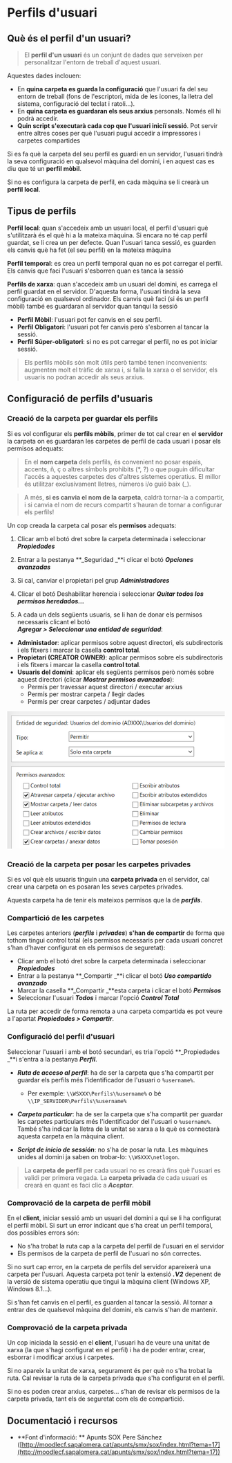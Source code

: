 # Perfils d'usuari

## Què és el perfil d'un usuari?

> El **perfil d'un usuari** és un conjunt de dades que serveixen per personalitzar l'entorn de treball d'aquest usuari.

Aquestes dades inclouen:

* En **quina carpeta es guarda la configuració** que l'usuari fa del seu entorn de treball (fons de l'escriptori, mida de les icones, la lletra del sistema, configuració del teclat i ratoli...).
* En **quina carpeta es guardaran els seus arxius** personals. Només ell hi podrà accedir.
* **Quin script s'executarà cada cop que l'usuari iniciï sessió**. Pot servir entre altres coses per què l'usuari pugui accedir a impressores i carpetes compartides

Si es fa què la carpeta del seu perfil es guardi en un servidor, l'usuari tindrà la seva configuració en qualsevol màquina del domini, i en aquest cas es diu que té un **perfil mòbil**.

Si no es configura la carpeta de perfil, en cada màquina se li crearà un **perfil local**.

## Tipus de perfils

**Perfil local**: quan s'accedeix amb un usuari local, el perfil d'usuari què s'utilitzarà és el què hi a la mateixa màquina. Si encara no té cap perfil guardat, se li crea un per defecte. Quan l'usuari tanca sessió, es guarden els canvis què ha fet (el seu perfil) en la mateixa màquina

**Perfil temporal**: es crea un perfil temporal quan no es pot carregar el perfil. Els canvis que faci l'usuari s'esborren quan es tanca la sessió

**Perfils de xarxa**: quan s'accedeix amb un usuari del domini, es carrega el perfil guardat en el servidor. D'aquesta forma, l'usuari tindrà la seva configuració en qualsevol ordinador. Els canvis què faci (si és un perfil mòbil) també es guardaran al servidor quan tanqui la sessió
* **Perfil Mòbil**: l'usuari pot fer canvis en el seu perfil.
* **Perfil Obligatori**: l'usuari pot fer canvis però s'esborren al tancar la sessió.
* **Perfil Súper-obligatori**: si no es pot carregar el perfil, no es pot iniciar sessió.

> Els perfils mòbils són molt útils però també tenen inconvenients: augmenten molt el tràfic de xarxa i, si falla la xarxa o el servidor, els usuaris no podran accedir als seus arxius.

## Configuració de perfils d'usuaris

### Creació de la carpeta per guardar els perfils

Si es vol configurar els **perfils mòbils**, primer de tot cal crear en el **servidor** la carpeta on es guardaran les carpetes de perfil de cada usuari i posar els permisos adequats:

> En el **nom carpeta** dels perfils, és convenient no posar espais, accents, ñ, ç o altres símbols prohibits (*, ?) o que puguin dificultar l'accés a aquestes carpetes des d'altres sistemes operatius. 
El millor és utilitzar exclusivament lletres, números i/o guió baix (_).

> A més, **si es canvia el nom de la carpeta**, caldrà tornar-la a compartir, i si canvia el nom de recurs compartit s'hauran de tornar a configurar els perfils!

Un cop creada la carpeta cal posar els **permisos** adequats:

1. Clicar amb el botó dret sobre la carpeta determinada i seleccionar **_Propiedades_**

2. Entrar a la pestanya **_Seguridad _**i clicar el botó **_Opciones avanzadas_**

3. Si cal, canviar el propietari pel grup **_Administradores_**

4. Clicar el botó Deshabilitar herencia i seleccionar **_Quitar todos los permisos heredados..._**

5. A cada un dels següents usuaris, se li han de donar els permisos necessaris clicant el botó     
**_Agregar > Seleccionar una entidad de seguridad_**:
  * **Administador**: aplicar permisos sobre aquest directori, els subdirectoris i els fitxers i marcar la casella **control total**.
  * **Propietari (CREATOR OWNER)**: aplicar permisos sobre els subdirectoris i els fitxers i marcar la casella **control total**.
  * **Usuaris del domini**: aplicar els següents permisos però només sobre aquest directori (clicar **_Mostrar permisos avanzados_**):
    * Permís per travessar aquest directori / executar arxius
    * Permís per mostrar carpeta / llegir dades
    * Permís per crear carpetes / adjuntar dades
    
  ![](/assets/perfilmobils_permisos.png)
  
### Creació de la carpeta per posar les carpetes privades

Si es vol què els usuaris tinguin una **carpeta privada** en el servidor, cal crear una carpeta on es posaran les seves carpetes privades.

Aquesta carpeta ha de tenir els mateixos permisos que la de **_perfils_**.
  
### Compartició de les carpetes

Les carpetes anteriors (**_perfils_** i **_privades_**) **s'han de compartir** de forma que tothom tingui control total (els permisos necessaris per cada usuari concret s'han d'haver configurat en els permisos de seguretat):

* Clicar amb el botó dret sobre la carpeta determinada i seleccionar **_Propiedades_**
* Entrar a la pestanya **_Compartir _**i clicar el botó **_Uso compartido avanzado_**
* Marcar la casella **_Compartir _**esta carpeta i clicar el botó **_Permisos_**
* Seleccionar l'usuari **_Todos_** i marcar l'opció **_Control Total_**

La ruta per accedir de forma remota a una carpeta compartida es pot veure a l'apartat **_Propiedades > Compartir_**.

### Configuració del perfil d'usuari

Seleccionar l'usuari i amb el botó secundari, es tria l'opció **_Propiedades _**i s'entra a la pestanya **_Perfil_**.

* **_Ruta de acceso al perfil_**: ha de ser la carpeta que s'ha compartit per guardar els perfils més l'identificador de l'usuari o `%username%`.
  * Per exemple: `\\WSXXX\Perfils\%username%` o bé `\\IP_SERVIDOR\Perfils\%username%`

* **_Carpeta particular_**: ha de ser la carpeta que s'ha compartit per guardar les carpetes particulars més l'identificador del l'usuari o `%username%`. També s'ha indicar la lletra de la unitat se xarxa a la què es connectarà aquesta carpeta en la màquina client.
* **_Script de inicio de sessión_**: no s'ha de posar la ruta. Les màquines unides al domini ja saben on trobar-lo: `\\WSXXX\netlogon`.

> La **carpeta de perfil** per cada usuari no es crearà fins què l'usuari es validi per primera vegada.
> La **carpeta privada** de cada usuari es crearà en quant es faci clic a **_Aceptar_**.

### Comprovació de la carpeta de perfil mòbil

En el **client**, iniciar sessió amb un usuari del domini a qui se li ha configurat el perfil mòbil.
Si surt un error indicant que s'ha creat un perfil temporal, dos possibles errors són:
* No s'ha trobat la ruta cap a la carpeta del perfil de l'usuari en el servidor
* Els permisos de la carpeta de perfil de l'usuari no són correctes.

Si no surt cap error, en la carpeta de perfils del servidor apareixerà una carpeta per l'usuari. Aquesta carpeta pot tenir la extensió **_.V2_** depenent de la versió de sistema operatiu que tingui la màquina client (Windows XP, Windows 8.1...).

Si s'han fet canvis en el perfil, es guarden al tancar la sessió. Al tornar a entrar des de qualsevol màquina del domini, els canvis s'han de mantenir.

### Comprovació de la carpeta privada

Un cop iniciada la sessió en el **client**, l'usuari ha de veure una unitat de xarxa (la que s'hagi configurat en el perfil) i ha de poder entrar, crear, esborrar i modificar arxius i carpetes.

Si no apareix la unitat de xarxa, segurament és per què no s'ha trobat la ruta. Cal revisar la ruta de la carpeta privada que s'ha configurat en el perfil.

Si no es poden crear arxius, carpetes... s'han de revisar els permisos de la carpeta privada, tant els de seguretat com els de compartició.

## Documentació i recursos

* **Font d'informació: ** Apunts SOX Pere Sánchez ([http://moodlecf.sapalomera.cat/apunts/smx/sox/index.html?tema=17](http://moodlecf.sapalomera.cat/apunts/smx/sox/index.html?tema=17))